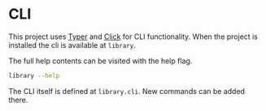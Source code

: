 # CLI

This project uses [Typer](https://typer.tiangolo.com/) and [Click](https://click.palletsprojects.com/) for CLI functionality. When the project is installed the cli is available at `library`.

The full help contents can be visited with the help flag.

```bash
library --help
```

The CLI itself is defined at `library.cli`. New commands can be added there.
